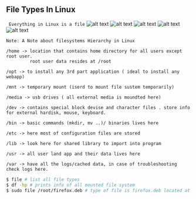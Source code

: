 ## File Types In Linux
``` Everything in Linux is a file```
![alt text](Images/filetypes-1.png)
![alt text](Images/filetypes.png)
![alt text](Images/filetypes-2.png)
![alt text](Images/filetypes-3.png)
![alt text](Images/FileSystemHierarchy.png)

```
Note: A Note about filesystems Hierarchy in Linux

/home -> location that contains home directory for all users except root user.
         root user data resides at /root

/opt -> to install any 3rd part application ( ideal to install any webapp)

/mnt -> temporary mount (iserd to mount file sustem temporarily)

/media -> usb drives ( all external media is moundted here)

/dev -> contains special block devise and character files . store info for external hardisk, mouse, keyboard.

/bin -> basic commands (mkdir, mv ..)/ binaries lives here

/etc -> here most of configuration files are stored

/lib -> look here for shared library to import into program

/usr -> all user land app and their data lives here

/var -> have all the logs/cached data, in case of troubleshooting check logs here.
```
```bash
$ file # list all file types
$ df -hp # prints info of all mounted file system
$ sudo file /root/firefox.deb # type of file is firefox.deb located at /root
```